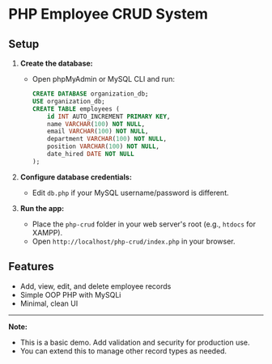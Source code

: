 # PHP Employee CRUD System

## Setup
1. **Create the database:**
   - Open phpMyAdmin or MySQL CLI and run:
     ```sql
     CREATE DATABASE organization_db;
     USE organization_db;
     CREATE TABLE employees (
         id INT AUTO_INCREMENT PRIMARY KEY,
         name VARCHAR(100) NOT NULL,
         email VARCHAR(100) NOT NULL,
         department VARCHAR(100) NOT NULL,
         position VARCHAR(100) NOT NULL,
         date_hired DATE NOT NULL
     );
     ```
2. **Configure database credentials:**
   - Edit `db.php` if your MySQL username/password is different.

3. **Run the app:**
   - Place the `php-crud` folder in your web server's root (e.g., `htdocs` for XAMPP).
   - Open `http://localhost/php-crud/index.php` in your browser.

## Features
- Add, view, edit, and delete employee records
- Simple OOP PHP with MySQLi
- Minimal, clean UI

---

**Note:**
- This is a basic demo. Add validation and security for production use.
- You can extend this to manage other record types as needed.
